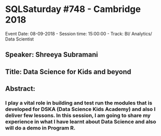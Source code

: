 # SQLSaturday #748 - Cambridge 2018
Event Date: 08-09-2018 - Session time: 15:00:00 - Track: BI/ Analytics/ Data Scientist
## Speaker: Shreeya Subramani
## Title: Data Science for Kids and beyond
## Abstract:
### I play a vital role in building and test run the modules that is developed for DSKA (Data Science Kids Academy) and also I deliver few lessons. In this session, I am going to share my experience in what I have learnt about Data Science and also will do a demo in Program R.
